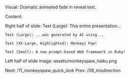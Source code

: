 Visual: Dramatic animated fade in reveal text.

Content:

Right half of slide:
    Text (Large): This entire presentation...

    Text (Large): ...was generated by AI using...

    Text (XX-Large, Highlighted): Monkeys Paw!

    Text (Small): A new prompt-based Web framework in Ruby!

Left half of slide
image: assets/monkeyspaw_haiku.png

Next: /11_monkeyspaw_quick_look
Prev: /09_misdirection
